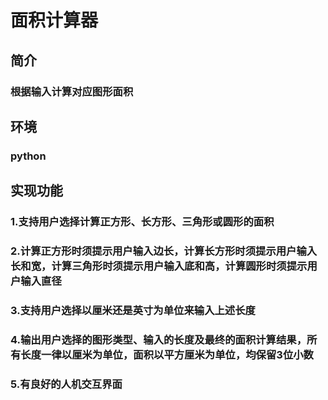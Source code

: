 # 面积计算器
## 简介
### 根据输入计算对应图形面积
## 环境
### python
## 实现功能
### 1.支持用户选择计算正方形、长方形、三角形或圆形的面积

### 2.计算正方形时须提示用户输入边长，计算长方形时须提示用户输入长和宽，计算三角形时须提示用户输入底和高，计算圆形时须提示用户输入直径

### 3.支持用户选择以厘米还是英寸为单位来输入上述长度

### 4.输出用户选择的图形类型、输入的长度及最终的面积计算结果，所有长度一律以厘米为单位，面积以平方厘米为单位，均保留3位小数

### 5.有良好的人机交互界面
